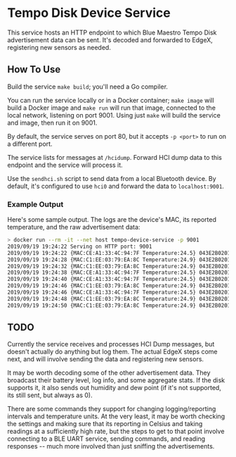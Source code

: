 # Tempo Disk Device Service

This service hosts an HTTP endpoint to which Blue Maestro 
Tempo Disk advertisement data can be sent. It's decoded and
forwarded to EdgeX, registering new sensors as needed.

## How To Use
Build the service `make build`; you'll need a Go compiler.

You can run the service locally or in a Docker container;
`make image` will build a Docker image and `make run` will
run that image, connected to the local network, listening
on port 9001. Using just `make` will build the service and
image, then run it on 9001.

By default, the service serves on port 80, but it accepts 
`-p <port>` to run on a different port. 

The service lists for messages at `/hcidump`. Forward HCI 
dump data to this endpoint and the service will process it. 

Use the `sendhci.sh` script to send data from a local Bluetooth
device. By default, it's configured to use `hci0` and forward
the data to `localhost:9001`. 

### Example Output
Here's some sample output. The logs are the device's MAC, its 
reported temperature, and the raw advertisement data:
```bash
> docker run --rm -it --net host tempo-device-service -p 9001
2019/09/19 19:24:22 Serving on HTTP port: 9001
2019/09/19 19:24:22 {MAC:CE:A1:33:4C:94:7F Temperature:24.5} 043E2B020100017F944C33A1CE1F02010611FF33010D64003C330600F500000000010009094345413133333443C5
2019/09/19 19:24:28 {MAC:C1:EE:03:79:EA:8C Temperature:24.9} 043E2B020100018CEA7903EEC11F02010611FF33010D64003C330400F900000000010009094331454530333739B8
2019/09/19 19:24:32 {MAC:C1:EE:03:79:EA:8C Temperature:24.9} 043E2B020100018CEA7903EEC11F02010611FF33010D64003C330400F900000000010009094331454530333739BD
2019/09/19 19:24:38 {MAC:CE:A1:33:4C:94:7F Temperature:24.5} 043E2B020100017F944C33A1CE1F02010611FF33010D64003C330700F500000000010009094345413133333443C5
2019/09/19 19:24:40 {MAC:CE:A1:33:4C:94:7F Temperature:24.5} 043E2B020100017F944C33A1CE1F02010611FF33010D64003C330700F500000000010009094345413133333443BF
2019/09/19 19:24:46 {MAC:C1:EE:03:79:EA:8C Temperature:24.9} 043E2B020100018CEA7903EEC11F02010611FF33010D64003C330400F900000000010009094331454530333739BA
2019/09/19 19:24:46 {MAC:CE:A1:33:4C:94:7F Temperature:24.5} 043E2B020100017F944C33A1CE1F02010611FF33010D64003C330700F500000000010009094345413133333443C5
2019/09/19 19:24:48 {MAC:C1:EE:03:79:EA:8C Temperature:24.9} 043E2B020100018CEA7903EEC11F02010611FF33010D64003C330400F900000000010009094331454530333739B7
2019/09/19 19:24:50 {MAC:C1:EE:03:79:EA:8C Temperature:24.9} 043E2B020100018CEA7903EEC11F02010611FF33010D64003C330400F900000000010009094331454530333739C5
```

## TODO
Currently the service receives and processes HCI Dump messages,
but doesn't actually do anything but log them. The actual EdgeX
steps come next, and will involve sending the data and registering
new sensors.

It may be worth decoding some of the other advertisement data. 
They broadcast their battery level, log info, and some aggregate
stats. If the disk supports it, it also sends out humidity and
dew point (if it's not supported, its still sent, but always as 0).

There are some commands they support for changing logging/reporting
intervals and temperature units. At the very least, it may be worth 
checking the settings and making sure that its reporting in Celsius
and taking readings at a sufficiently high rate, but the steps to
get to that point involve connecting to a BLE UART service, sending 
commands, and reading responses -- much more involved than just 
sniffing the advertisements.

